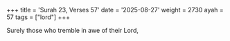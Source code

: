 +++
title = 'Surah 23, Verses 57'
date = '2025-08-27'
weight = 2730
ayah = 57
tags = ["lord"]
+++

Surely those who tremble in awe of their Lord,